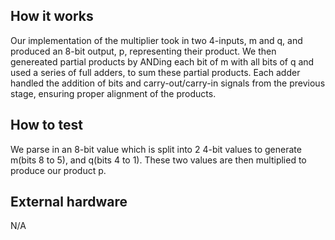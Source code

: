 <!---

This file is used to generate your project datasheet. Please fill in the information below and delete any unused
sections.

You can also include images in this folder and reference them in the markdown. Each image must be less than
512 kb in size, and the combined size of all images must be less than 1 MB.
-->

## How it works

Our implementation of the multiplier took in two 4-inputs, m and q, and produced an 8-bit output, p, representing their product. We then genereated partial products by ANDing each bit of m with all bits of q and used a series of full adders, to sum these partial products. Each adder handled the addition of bits and carry-out/carry-in signals from the previous stage, ensuring proper alignment of the products. 

## How to test

We parse in an 8-bit value which is split into 2 4-bit values to generate m(bits 8 to 5), and q(bits 4 to 1). These two values are then multiplied to produce our product p. 

## External hardware
N/A
